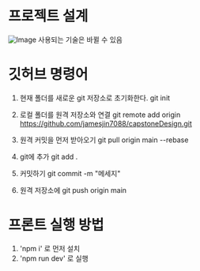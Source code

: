 # 프로젝트 설계
![Image](https://github.com/user-attachments/assets/9862e0fb-8d71-4204-9ee7-7a831e1cda44)
사용되는 기술은 바뀔 수 있음


# 깃허브 명령어
1. 현재 폴더를 새로운 git 저장소로 초기화한다.
git init

1. 로컬 폴더를 원격 저장소와 연결
git remote add origin https://github.com/jamesjin7088/capstoneDesign.git

2. 원격 커밋을 먼저 받아오기
git pull origin main --rebase

3. git에 추가
git add .

4. 커밋하기
git commit -m "메세지"

5. 원격 저장소에
git push  origin main

# 프론트 실행 방법
1. 'npm i' 로 먼저 설치
2. 'npm run dev' 로 실행

